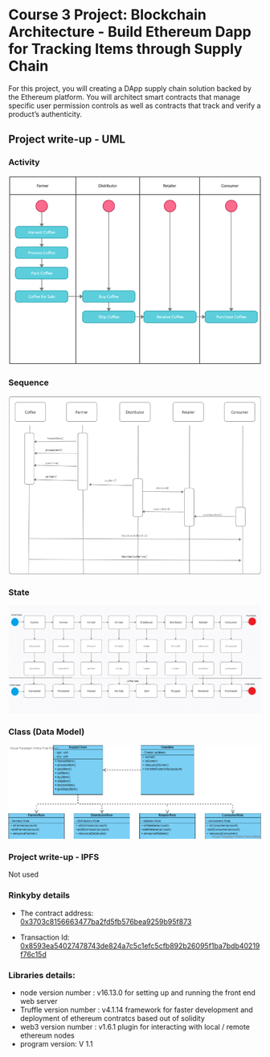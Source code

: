 
# Course 3 Project: Blockchain Architecture - Build Ethereum Dapp for Tracking Items through Supply Chain

For this project, you will creating a DApp supply chain solution backed by the Ethereum platform. You will architect smart contracts that manage specific user permission controls as well as contracts that track and verify a product’s authenticity.

## Project write-up - UML

### Activity

![Activity Diagram](images/Activity.png)

### Sequence

![Sequence Diagram](images/Sequence.png)

### State

![State Diagram](images/state.png)

### Class (Data Model)
![Class Diagram](images/class.png)

### Project write-up - IPFS
Not used

### Rinkyby details
* The contract address: [0x3703c8156663477ba2fd5fb576bea9259b95f873](https://rinkeby.etherscan.io/address/0x3703c8156663477ba2fd5fb576bea9259b95f873)

* Transaction Id: [0x8593ea54027478743de824a7c5c1efc5cfb892b26095f1ba7bdb40219f76c15d](https://rinkeby.etherscan.io/tx/0x8593ea54027478743de824a7c5c1efc5cfb892b26095f1ba7bdb40219f76c15d)

### Libraries details:
* node version number : v16.13.0 for setting up and running the front end web server
* Truffle version number : v4.1.14 framework for faster development and deployment of ethereum contratcs based out of solidity
* web3 version number : v1.6.1 plugin for interacting with local / remote ethereum nodes
* program version: V 1.1 


